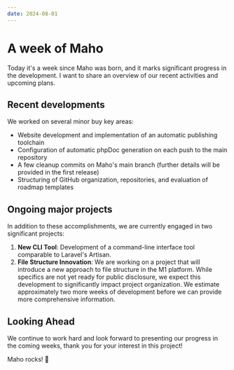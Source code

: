 ```yaml
---
date: 2024-08-01
---
```


# A week of Maho

Today it's a week since Maho was born, and it marks significant progress in the development.
I want to share an overview of our recent activities and upcoming plans.

<!-- more -->

## Recent developments

We worked on several minor buy key areas:

* Website development and implementation of an automatic publishing toolchain
* Configuration of automatic phpDoc generation on each push to the main repository
* A few cleanup commits on Maho's main branch (further details will be provided in the first release)
* Structuring of GitHub organization, repositories, and evaluation of roadmap templates

## Ongoing major projects

In addition to these accomplishments, we are currently engaged in two significant projects:

1. **New CLI Tool**: Development of a command-line interface tool comparable to Laravel's Artisan.
2. **File Structure Innovation**: We are working on a project that will introduce a new approach to file structure in 
   the M1 platform. While specifics are not yet ready for public disclosure, we expect this development to 
   significantly impact project organization. We estimate approximately two more weeks of development 
   before we can provide more comprehensive information.

## Looking Ahead

We continue to work hard and look forward to presenting our progress in the coming weeks, thank you for your interest
in this project!

Maho rocks! 🚀